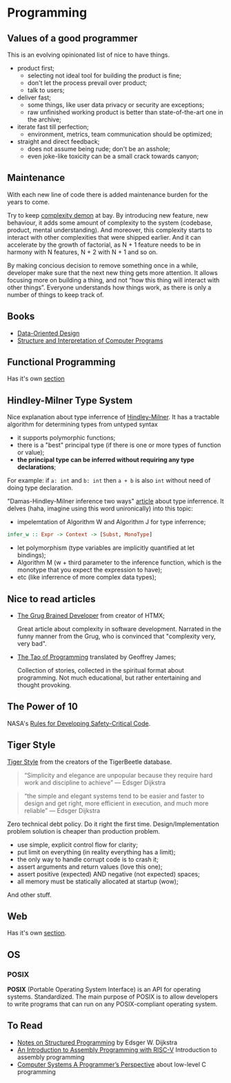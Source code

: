 # Programming

## Values of a good programmer

This is an evolving opinionated list of nice to have things.

- product first;
  - selecting not ideal tool for building the product is fine;
  - don't let the process prevail over product;
  - talk to users;
- deliver fast;
  - some things, like user data privacy or security are exceptions;
  - raw unfinished working product is better than state-of-the-art one in the archive;
- iterate fast till perfection;
  - environment, metrics, team communication should be optimized;
- straight and direct feedback;
  - does not assume being rude; don't be an asshole;
  - even joke-like toxicity can be a small crack towards canyon;

## Maintenance

With each new line of code there is added maintenance burden for the years to come.

Try to keep [complexity demon][grugcomp] at bay. By introducing new feature, new behaviour,
it adds some amount of complexity to the system (codebase, product, mental understanding).
And moreover, this complexity starts to interact with other complexities that were shipped earlier.
And it can accelerate by the growth of factorial, as N + 1 feature needs to be in harmony with N features,
N + 2 with N + 1 and so on.

By making concious decision to remove something once in a while, developer make sure that the next new thing gets more attention.
It allows focusing more on building a thing, and not “how this thing will interact with other things”.
Everyone understands how things work, as there is only a number of things to keep track of.

## Books

- [Data-Oriented Design](./data-oriented-design.md)
- [Structure and Interpretation of Computer Programs](./sicp.md)

## Functional Programming

Has it's own [section](./functional.md)

## Hindley-Milner Type System

Nice explanation about type inferrence of [Hindley-Milner][hm].
It has a tractable algorithm for determining types from untyped syntax
- it supports polymorphic functions;
- there is a "best" principal type (if there is one or more types of function or value);
- **the principal type can be inferred without requiring any type declarations**;

For example: if `a: int` and `b: int` then `a + b` is also `int` without need of doing type declaration.

"Damas-Hindley-Milner inference two ways" [article][type-inf] about type inferrence.
It delves (haha, imagine using this word unironically) into this topic:
- impelemtation of Algorithm W and Algorithm J for type inferrence;
```haskell
infer_w :: Expr -> Context -> [Subst, MonoType]
```
- let polymorphism (type variables are implicitly quantified at let bindings);
- Algorithm M (w + third parameter to the inference function, which is the monotype that you expect the expression to have);
- etc (like inferrence of more complex data types);

## Nice to read articles

- [The Grug Brained Developer][grug] from creator of HTMX;

  Great article about complexity in software development.
  Narrated in the funny manner from the Grug, who is convinced that "complexity very, very bad".

- [The Tao of Programming][tao] translated by Geoffrey James;

  Collection of stories, collected in the spiritual format about programming.
  Not much educational, but rather entertaining and thought provoking.

## The Power of 10

NASA's [Rules for Developing Safety-Critical Code][poweroften].

## Tiger Style

[Tiger Style][tigerstyle] from the creators of the TigerBeetle database.

> “Simplicity and elegance are unpopular because they require hard work and discipline to achieve” — Edsger Dijkstra

> “the simple and elegant systems tend to be easier and faster to design and get right, more efficient in execution, and much more reliable” — Edsger Dijkstra

Zero technical debt policy. Do it right the first time.
Design/Implementation problem solution is cheaper than production problem.

- use simple, explicit control flow for clarity;
- put limit on everything (in reality everything has a limit);
- the only way to handle corrupt code is to crash it;
- assert arguments and return values (love this one);
- assert positive (expected) AND negative (not expected) spaces;
- all memory must be statically allocated at startup (wow);

And other stuff.

## Web

Has it's own [section](./web.md).

## OS

### POSIX

**POSIX** (Portable Operating System Interface) is an API for operating systems. Standardized.
The main purpose of POSIX is to allow developers to write programs that can run
on any POSIX-compliant operating system.

## To Read

- [Notes on Structured Programming][notesonsp] by Edsger W. Dijkstra
- [An Introduction to Assembly Programming with RISC-V][riskv] Introduction to assembly programming
- [Computer Systems A Programmer’s Perspective][compsys] about low-level C programming

[grug]: https://grugbrain.dev/
[grugcomp]: https://grugbrain.dev/#grug-on-complexity
[tao]: https://www.mit.edu/~xela/tao.html
[notesonsp]: https://www.cs.utexas.edu/users/EWD/ewd02xx/EWD249.PDF
[riskv]: https://riscv-programming.org/book/riscv-book.html
[compsys]: https://www.cs.sfu.ca/~ashriram/Courses/CS295/assets/books/CSAPP_2016.pdf
[type-inf]: https://bernsteinbear.com/blog/type-inference/
[hm]: https://stackoverflow.com/questions/399312/what-is-hindley-milner/399392
[tigerstyle]: https://github.com/tigerbeetle/tigerbeetle/blob/main/docs/TIGER_STYLE.md
[poweroften]: https://web.eecs.umich.edu/~imarkov/10rules.pdf
